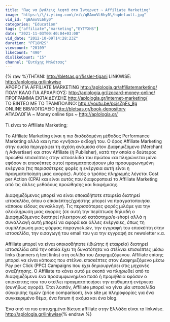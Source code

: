 ```yaml
---
title: "Πως να βγάλεις λεφτά στο Ίντερνετ ~ Affiliate Marketing"
image: "https:\/\/i.ytimg.com\/vi\/qBAmoVL6hy0\/hqdefault.jpg"
vid_id: "qBAmoVL6hy0"
categories: "Education"
tags: ["affiliate","marketing","EYTYXHS"]
date: "2021-11-03T00:40:04+03:00"
vid_date: "2012-10-09T14:28:23Z"
duration: "PT18M2S"
viewcount: "20109"
likeCount: "490"
dislikeCount: "15"
channel: "Ευτύχης Μπλέτσας"
---
```

{% raw %}ΤΗΓΑΝΙ: <a rel="nofollow" target="blank" href="http://bletsas.gr/fissler-tigani">http://bletsas.gr/fissler-tigani</a> LINKWISE: <a rel="nofollow" target="blank" href="http://aplologia.gr/linkwise">http://aplologia.gr/linkwise</a><br />ΑΡΘΡΟ ΓΙΑ AFFILIATE MARKETING <a rel="nofollow" target="blank" href="http://aplologia.gr/affiliatemarketing/">http://aplologia.gr/affiliatemarketing/</a><br />ΠΟΛΥ ΚΑΛΟ ΓΙΑ ΑΡΧΑΡΙΟΥΣ: <a rel="nofollow" target="blank" href="http://aplologia.gr/izocard-money-online/">http://aplologia.gr/izocard-money-online/</a><br />ΠΡΟΓΡΑΜΜΑ ΕΚΠΑΙΔΕΥΣΗΣ <a rel="nofollow" target="blank" href="http://aplologia.gr/internet-marketing/">http://aplologia.gr/internet-marketing/</a><br />ΤΟ ΒΙΝΤΕΟ ΜΕ ΤΟ ΤΡΑΜΠΟΛΙΝΟ: <a rel="nofollow" target="blank" href="http://youtu.be/pcjsZpFs_8g">http://youtu.be/pcjsZpFs_8g</a><br />ONLINE ΒΙΒΛΙΟΠΩΛΕΙΟ <a rel="nofollow" target="blank" href="http://bletsas.gr/book-depository">http://bletsas.gr/book-depository</a><br />ΑΠΛΟΛΟΓΙΑ ~ Money online tips ~ <a rel="nofollow" target="blank" href="http://aplologia.gr/">http://aplologia.gr/</a><br /><br />Τί είναι το Affiliate Marketing;<br /><br />To Affiliate Marketing είναι η πιο διαδεδομένη μέθοδος Performance Marketing αλλά και η πιο «γνήσια» εκδοχή του. Ο όρος Affiliate Marketing στην ουσία περιγράφει τη σχέση ανάμεσα στον Διαφημιζόμενο (Merchant ή Advertiser) και στον Affiliate (ή Publisher), κατά την οποία ο δεύτερος προωθεί επισκέπτες στην ιστοσελίδα του πρώτου και πληρώνεται μόνο εφόσον οι επισκέπτες αυτοί πραγματοποιήσουν μία προσυμφωνημένη ενέργεια (τις περισσότερες φορές η ενέργεια αυτή είναι η πραγματοποίηση μιας αγοράς). Αυτός ο τρόπος πληρωμής λέγεται Cost per Action (CPA) και είναι αυτός που διαφοροποιεί το Affiliate Marketing από τις άλλες μεθόδους προώθησης και διαφήμισης.<br /><br />Διαφημιζόμενος μπορεί να είναι οποιαδήποτε εταιρεία διατηρεί ιστοσελίδα, όπου ο επισκέπτης/χρήστης μπορεί να πραγματοποιήσει κάποιου είδους συναλλαγή. Τις περισσότερες φορές μιλάμε για την ολοκλήρωση μιας αγοράς (σε αυτή την περίπτωση δηλαδή ο Διαφημιζόμενος διατηρεί ηλεκτρονικό κατάστημα/e-shop) αλλά η συναλλαγή αυτή μπορεί να αφορά και άλλες ενέργειες, όπως τη συμπλήρωση μιας φόρμας παραγγελιών, την εγγραφή του επισκέπτη στην ιστοσελίδα, την εισαγωγή του email του για την εγγραφή σε newsletter κ.α.<br /><br />Affiliate μπορεί να είναι οποιοσδήποτε (ιδιώτης ή εταιρεία) διατηρεί ιστοσελίδα από την οποία έχει τη δυνατότητα να στέλνει επισκέπτες μέσω links (banners ή text links) στη σελίδα του Διαφημιζόμενου. Affiliate επίσης μπορεί να είναι κάποιος που στέλνει επισκέπτες στον Διαφημιζόμενο μέσω Pay per Click (PPC) Campaigns που έχει δημιουργήσει στις μηχανές αναζήτησης. O Affiliate το κάνει αυτό με σκοπό να πληρωθεί από το Διαφημιζόμενο ένα προσυμφωνημένο ποσό ή προμήθεια εφόσον ο επισκέπτης που του στείλει πραγματοποιήσει την επιθυμητή ενέργεια (συνήθως αγορά). Έτσι λοιπόν, Affiliate μπορεί να γίνει μία ιστοσελίδα σύγκρισης τιμών (price comparison), ένα site με πληροφορίες για ένα συγκεκριμένο θέμα, ένα forum ή ακόμα και ένα blog.<br /><br />Ένα από τα πιο επιτυχημένα δίκτυα affiliate στην Ελλάδα είναι το linkwise.<br /><a rel="nofollow" target="blank" href="http://aplologia.gr/linkwise">http://aplologia.gr/linkwise</a>{% endraw %}

